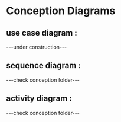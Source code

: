 # Conception Diagrams

## use case diagram :

---under construction---

## sequence diagram :

---check conception folder---

## activity diagram :

---check conception folder---
